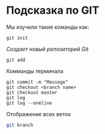 # Подсказка по GIT
Мы изучили такие команды как:
```
git init 
```
*Cоздает новый репозиторий Git*
```
git add
```

Комманды терминала

```
git commit -m "Massage"
git checkout <branch name>
git checkout master
git log
git log --oneline
```

Отображение всех веток
```sh
git branch
```